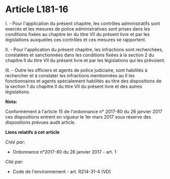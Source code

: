 # Article L181-16

I. - Pour l'application du présent chapitre, les contrôles administratifs sont exercés et les mesures de police
administratives sont prises dans les conditions fixées au chapitre Ier du titre VII du présent livre et par les législations
auxquelles ces contrôles et ces mesures se rapportent. 

II. - Pour l'application du présent chapitre, les infractions sont recherchées, constatées et sanctionnées dans les
conditions fixées à la section 2 du chapitre II du titre VII du présent livre et par les législations qui les prévoient. 

III. - Outre les officiers et agents de police judiciaire, sont habilités à rechercher et à constater les infractions
mentionnées au II les fonctionnaires et agents spécialement habilités au titre des dispositions de la section 1 du chapitre
II du titre VII du présent livre et des autres législations.

**Nota:**

Conformément à l'article 15 de l'ordonnance n° 2017-80 du 26 janvier 2017 ces dispositions entrent en vigueur le 1er mars
2017 sous réserve des dispositions prévues audit article.

**Liens relatifs à cet article**

_Créé par_:

  - Ordonnance n°2017-80 du 26 janvier 2017 - art. 1

_Cité par_:

  - Code de l'environnement - art. R214-31-4 (VD)
